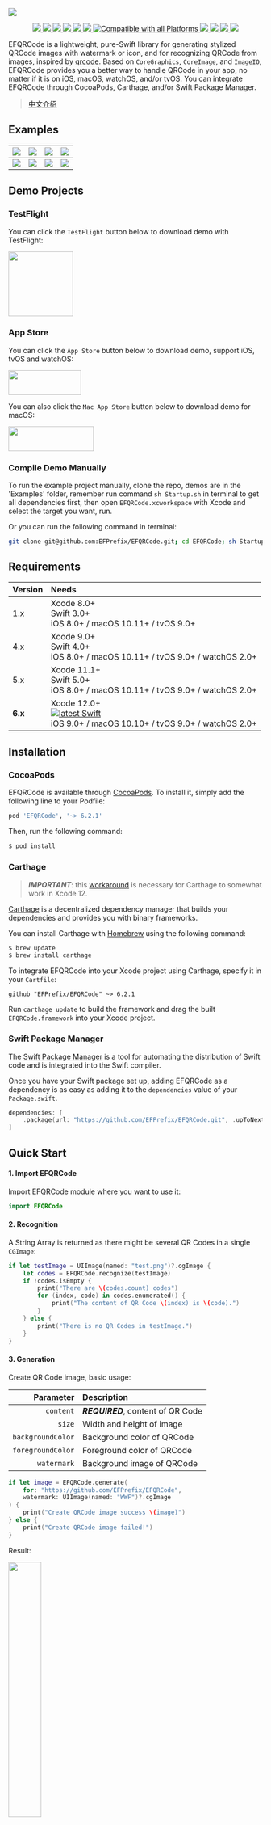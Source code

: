 ![](https://raw.githubusercontent.com/EFPrefix/EFQRCode/assets/EFQRCode.jpg)

<p align="center">
    <a href="https://travis-ci.org/EFPrefix/EFQRCode">
        <img src="https://img.shields.io/travis/EFPrefix/EFQRCode.svg">
    </a>
    <a href="https://codecov.io/gh/EFPrefix/EFQRCode">
        <img src="https://codecov.io/gh/EFPrefix/EFQRCode/branch/main/graph/badge.svg">
    </a>
    <a href="https://efprefix.github.io/EFQRCode/">
        <img src="https://efprefix.github.io/EFQRCode/badge.svg">
    </a>
    <a href="https://github.com/Carthage/Carthage/">
        <img src="https://img.shields.io/badge/Carthage-compatible-4BC51D.svg?style=flat">
    </a>
    <a href="https://swift.org/package-manager/">
        <img src="https://img.shields.io/badge/SPM-ready-orange.svg">
    </a>
    <a href="http://cocoapods.org/pods/EFQRCode">
        <img src="https://img.shields.io/cocoapods/v/EFQRCode.svg?style=flat">
    </a>
    <a href="https://swiftpackageindex.com/EFPrefix/EFQRCode">
        <img src="https://img.shields.io/endpoint?url=https%3A%2F%2Fswiftpackageindex.com%2Fapi%2Fpackages%2FEFPrefix%2FEFQRCode%2Fbadge%3Ftype%3Dplatforms" alt="Compatible with all Platforms">
    </a>
    <a href="https://github.com/apple/swift">
        <img src="https://img.shields.io/badge/language-swift-orange.svg">
    </a>
    <a href="https://codebeat.co/projects/github-com-efprefix-efqrcode-master">
        <img src="https://codebeat.co/badges/c2ae977c-157a-4cb7-a476-76530e7f292b">
    </a>
    <a href="https://raw.githubusercontent.com/EFPrefix/EFQRCode/main/LICENSE">
        <img src="https://img.shields.io/cocoapods/l/EFQRCode.svg?style=flat">
    </a>
    <a href="https://app.fossa.com/projects/git%2Bgithub.com%2FEFPrefix%2FEFQRCode?ref=badge_shield">
        <img src="https://app.fossa.com/api/projects/git%2Bgithub.com%2FEFPrefix%2FEFQRCode.svg?type=shield">
    </a>
</p>

EFQRCode is a lightweight, pure-Swift library for generating stylized QRCode images with watermark or icon, and for recognizing QRCode from images, inspired by [qrcode](https://github.com/sylnsfar/qrcode). Based on `CoreGraphics`, `CoreImage`, and `ImageIO`, EFQRCode provides you a better way to handle QRCode in your app, no matter if it is on iOS, macOS, watchOS, and/or tvOS. You can integrate EFQRCode through CocoaPods, Carthage, and/or Swift Package Manager.

> [中文介绍](https://github.com/EFPrefix/EFQRCode/blob/main/README_CN.md)

## Examples

![](https://raw.githubusercontent.com/EFPrefix/EFQRCode/assets/QRCode5.jpg)|![](https://raw.githubusercontent.com/EFPrefix/EFQRCode/assets/QRCode6.jpg)|![](https://raw.githubusercontent.com/EFPrefix/EFQRCode/assets/QRCode7.jpg)|![](https://raw.githubusercontent.com/EFPrefix/EFQRCode/assets/QRCode8.jpg)  
:---------------------:|:---------------------:|:---------------------:|:---------------------:
![](https://raw.githubusercontent.com/EFPrefix/EFQRCode/assets/QRCodeGIF1.gif)|![](https://raw.githubusercontent.com/EFPrefix/EFQRCode/assets/QRCodeGIF2.gif)|![](https://raw.githubusercontent.com/EFPrefix/EFQRCode/assets/QRCodeGIF7.gif)|![](https://raw.githubusercontent.com/EFPrefix/EFQRCode/assets/QRCodeGIF8.gif)  

## Demo Projects

### TestFlight

You can click the `TestFlight` button below to download demo with TestFlight:

<a target='_blank' href='https://testflight.apple.com/join/LixgpwWt'>
    <img src='https://testflight.apple.com/images/testflight-128x128_2x_27.png' width='128' height='128'/>
</a>

### App Store

You can click the `App Store` button below to download demo, support iOS, tvOS and watchOS:

<a target='_blank' href='https://itunes.apple.com/app/EFQRCode/id1242337058?mt=8'>
    <img src='https://raw.githubusercontent.com/EFPrefix/EFQRCode/assets/icon/AppStore.jpeg' width='144' height='49'/>
</a>

You can also click the `Mac App Store` button below to download demo for macOS:

<a target='_blank' href='https://itunes.apple.com/app/EFQRCode/id1306793539?mt=8'>
    <img src='https://raw.githubusercontent.com/EFPrefix/EFQRCode/assets/icon/AppStoreMac.png' width='168.5' height='49'/>
</a>

### Compile Demo Manually

To run the example project manually, clone the repo, demos are in the 'Examples' folder, remember run command `sh Startup.sh` in terminal to get all dependencies first, then open `EFQRCode.xcworkspace` with Xcode and select the target you want, run.

Or you can run the following command in terminal:

```bash
git clone git@github.com:EFPrefix/EFQRCode.git; cd EFQRCode; sh Startup.sh; open 'EFQRCode.xcworkspace'
```

## Requirements

| Version | Needs                                                                          |
|:--------|:-------------------------------------------------------------------------------|
| 1.x     | Xcode 8.0+<br>Swift 3.0+<br>iOS 8.0+ / macOS 10.11+ / tvOS 9.0+                |
| 4.x     | Xcode 9.0+<br>Swift 4.0+<br>iOS 8.0+ / macOS 10.11+ / tvOS 9.0+ / watchOS 2.0+ |
| 5.x     | Xcode 11.1+<br>Swift 5.0+<br>iOS 8.0+ / macOS 10.11+ / tvOS 9.0+ / watchOS 2.0+|
| **6.x** | Xcode 12.0+<br>[![latest Swift](https://img.shields.io/endpoint?url=https%3A%2F%2Fswiftpackageindex.com%2Fapi%2Fpackages%2FEFPrefix%2FEFQRCode%2Fbadge%3Ftype%3Dswift-versions)](https://swiftpackageindex.com/EFPrefix/EFQRCode)<br>iOS 9.0+ / macOS 10.10+ / tvOS 9.0+ / watchOS 2.0+|

## Installation

### CocoaPods

EFQRCode is available through [CocoaPods](http://cocoapods.org). To install
it, simply add the following line to your Podfile:

```ruby
pod 'EFQRCode', '~> 6.2.1'
```

Then, run the following command:

```bash
$ pod install
```

### Carthage

> ***IMPORTANT***: this [workaround](https://github.com/Carthage/Carthage/blob/master/Documentation/Xcode12Workaround.md) is necessary for Carthage to somewhat work in Xcode 12.

[Carthage](https://github.com/Carthage/Carthage) is a decentralized dependency manager that builds your dependencies and provides you with binary frameworks.

You can install Carthage with [Homebrew](http://brew.sh/) using the following command:

```bash
$ brew update
$ brew install carthage
```

To integrate EFQRCode into your Xcode project using Carthage, specify it in your `Cartfile`:

```ogdl
github "EFPrefix/EFQRCode" ~> 6.2.1
```

Run `carthage update` to build the framework and drag the built `EFQRCode.framework` into your Xcode project.

### Swift Package Manager

The [Swift Package Manager](https://swift.org/package-manager/) is a tool for automating the distribution of Swift code and is integrated into the Swift compiler.

Once you have your Swift package set up, adding EFQRCode as a dependency is as easy as adding it to the `dependencies` value of your `Package.swift`.

```swift
dependencies: [
    .package(url: "https://github.com/EFPrefix/EFQRCode.git", .upToNextMinor(from: "6.2.1"))
]
```

## Quick Start

#### 1. Import EFQRCode

Import EFQRCode module where you want to use it:

```swift
import EFQRCode
```

#### 2. Recognition

A String Array is returned as there might be several QR Codes in a single `CGImage`:

```swift
if let testImage = UIImage(named: "test.png")?.cgImage {
    let codes = EFQRCode.recognize(testImage)
    if !codes.isEmpty {
        print("There are \(codes.count) codes")
        for (index, code) in codes.enumerated() {
            print("The content of QR Code \(index) is \(code).")
        }
    } else {
        print("There is no QR Codes in testImage.")
    }
}
```

#### 3. Generation

Create QR Code image, basic usage:

|Parameter|Description|
|-:|:-|
|`content`|***REQUIRED***, content of QR Code|
|`size`|Width and height of image|
|`backgroundColor`|Background color of QRCode|
|`foregroundColor`|Foreground color of QRCode|
|`watermark`|Background image of QRCode|

```swift
if let image = EFQRCode.generate(
    for: "https://github.com/EFPrefix/EFQRCode",
    watermark: UIImage(named: "WWF")?.cgImage
) {
    print("Create QRCode image success \(image)")
} else {
    print("Create QRCode image failed!")
}
```

Result: 

<img src="https://raw.githubusercontent.com/EFPrefix/EFQRCode/assets/sample1.jpg" width = "36%"/>

#### 4. Generation from GIF

Use `EFQRCode.generateGIF` to create GIF QRCode.

|Parameter|Description|
|-:|:-|
|`generator`|***REQUIRED***, an `EFQRCodeGenerator` instance with other settings|
|`data`|***REQUIRED***, encoded input GIF|
|`delay`|Output QRCode GIF delay, emitted means no change|
|`loopCount`|Times looped in GIF, emitted means no change|

```swift
if let qrCodeData = EFQRCode.generateGIF(
    using: generator, withWatermarkGIF: data
) {
    print("Create QRCode image success.")
} else {
    print("Create QRCode image failed!")
}
```

You can get more information from the demo, result will like this:

<img src="https://raw.githubusercontent.com/EFPrefix/EFQRCode/assets/QRCodeGIF6.gif" width = "36%"/>

#### 5. Next

Learn more from [User Guide](https://github.com/EFPrefix/EFQRCode/blob/main/USERGUIDE.md).

## Recommendations

1. Please select a high contrast foreground and background color combinations;
2. To improve the definition of QRCode images, increase `size`, or scale up using `magnification` (instead);
3. Magnification too high／size too large／contents too long may cause failure;
4. It is recommended to test the QRCode image before put it into use;
5. You can contact me if there is any problem, both `Issue` and `Pull request` are welcome.

PS of PS: I wish you can click the `Star` button if this tool is useful for you, thanks, QAQ...

## Other Platforms/Languages

Platforms/Languages|Link
:-------------------------|:-------------------------
Objective-C|[https://github.com/z624821876/YSQRCode](https://github.com/z624821876/YSQRCode)
Java|[https://github.com/SumiMakito/AwesomeQRCode](https://github.com/SumiMakito/AwesomeQRCode)
JavaScript|[https://github.com/SumiMakito/Awesome-qr.js](https://github.com/SumiMakito/Awesome-qr.js)
Kotlin|[https://github.com/SumiMakito/AwesomeQRCode-Kotlin](https://github.com/SumiMakito/AwesomeQRCode-Kotlin)
Python|[https://github.com/sylnsfar/qrcode](https://github.com/sylnsfar/qrcode)

## Contributors

This project exists thanks to all the people who already contributed to us. [[Contribute](https://github.com/EFPrefix/EFQRCode/blob/main/.github/CONTRIBUTING.md)]

<a href="https://opencollective.com/efqrcode#contributors">
    <img src="https://opencollective.com/efqrcode/contributors.svg?width=890" />
</a>

## Backers

If you think this project has brought you help, you can buy me a cup of coffee. If you like this project and are willing to provide further support for it's development, you can choose to become `Backer` in [Open Collective](https://opencollective.com/efqrcode). Thank you to all our backers! 🙏 [[Become a backer](https://opencollective.com/efqrcode#backer)]

<a href="https://opencollective.com/efqrcode#backers" target="_blank">
    <img src="https://opencollective.com/efqrcode/backers.svg?width=890">
</a>

## Sponsors

- Thanks for the help from MacStadium's [Open Source Program](https://www.macstadium.com/opensource?from=EFQRCode).

<a href="https://macstadium.com/?from=EFQRCode">
    <img src="https://uploads-ssl.webflow.com/5ac3c046c82724970fc60918/5c019d917bba312af7553b49_MacStadium-developerlogo.png" width = "46%">
</a>

- Thanks for the help from JetBrains's [Open Source Support Program](https://www.jetbrains.com/community/opensource/?from=EFQRCode).

<a href="https://www.jetbrains.com/?from=EFQRCode">
    <img src="https://raw.githubusercontent.com/EFPrefix/EFQRCode/ce8982e1858d62ac8b9fecec96f5369d8b1b62c3/logo/jetbrains.svg?sanitize=true" width = "20%">
</a>

## Apps using EFQRCode

<table><tr><td><a href='https://www.appsight.io/app/blizzard-battle-net' title='Blizzard Battle.net'><img src='https://d3ixtyf8ei2pcx.cloudfront.net/icons/000/863/841/media/small.png?1506955529'></a></td><td><a href='https://www.appsight.io/app/brushfire' title='Brushfire'><img src='https://d3ixtyf8ei2pcx.cloudfront.net/icons/001/349/312/media/small.png?1552274504'></a></td><td><a href='https://www.appsight.io/app/826953' title='Coinomi Wallet'><img src='https://d3ixtyf8ei2pcx.cloudfront.net/icons/001/154/094/media/small.png?1523038915'></a></td><td><a href='https://www.appsight.io/app/join' title='Join - Medical Communication'><img src='https://d3ixtyf8ei2pcx.cloudfront.net/icons/001/253/338/media/small.png?1530300113'></a></td><td><a href='https://www.appsight.io/app/korean-air-my' title='Korean Air My'><img src='https://d3ixtyf8ei2pcx.cloudfront.net/icons/001/405/909/media/small.png?1631208327'></a></td><td><a href='https://www.appsight.io/app/mume-vpn' title='Mume VPN'><img src='https://d3ixtyf8ei2pcx.cloudfront.net/icons/000/880/440/media/small.png?1507339273'></a></td><td><a href='https://www.appsight.io/app/mymk' title='myMK'><img src='https://d3ixtyf8ei2pcx.cloudfront.net/icons/001/142/715/media/small.png?1522686154'></a></td><td><a href='https://www.appsight.io/app/pilot-speech-translator' title='Pilot Speech Translator'><img src='https://d3ixtyf8ei2pcx.cloudfront.net/icons/000/531/486/media/small.png?1491242852'></a></td><td><a href='https://www.appsight.io/app/print-master' title='Print Master'><img src='https://d3ixtyf8ei2pcx.cloudfront.net/icons/001/403/413/media/small.png?1628845063'></a></td><td><a href='https://www.appsight.io/app/promgirl-shop' title='PromGirl Shop'><img src='https://d3ixtyf8ei2pcx.cloudfront.net/icons/001/327/819/media/small.png?1547953350'></a></td></tr><tr><td><a href='https://www.appsight.io/app/qr-code-reader-and-scanner' title='QR Code Reader &amp; Code Scanner'><img src='https://d3ixtyf8ei2pcx.cloudfront.net/icons/001/402/590/media/small.png?1628791147'></a></td><td><a href='https://www.appsight.io/app/rta-cle' title='RTA CLE'><img src='https://d3ixtyf8ei2pcx.cloudfront.net/icons/001/405/850/media/small.png?1631207179'></a></td><td><a href='https://www.appsight.io/app/wifi-ch%C3%B9a' title='WiFi Chùa'><img src='https://d3ixtyf8ei2pcx.cloudfront.net/icons/000/282/599/media/small.png?1479441667'></a></td><td><a href='https://www.appsight.io/app/yamibuy-food-drinks-beauty-health-li' title='Yamibuy-Food&amp; Drinks, Beauty, Health, Li'><img src='https://d3ixtyf8ei2pcx.cloudfront.net/icons/001/324/148/media/small.png?1546987889'></a></td><td><a href='https://www.appsight.io/app/%E5%85%B3%E5%85%AB-%E5%85%A8%E6%B0%91%E5%A8%B1%E4%B9%90%E6%98%8E%E6%98%9F%E5%85%AB%E5%8D%A6%E5%A4%B4%E6%9D%A1%E6%96%B0%E9%97%BB%E8%B5%84%E8%AE%AF%E8%A7%86%E9%A2%91%E7%A4%BE%E5%8C%BA' title='关八-最懂娱乐圈'><img src='https://d3ixtyf8ei2pcx.cloudfront.net/icons/000/613/969/media/small.png?1495232846'></a></td><td><a href='https://www.appsight.io/app/%E7%BA%A2%E8%A2%96%E8%AF%BB%E4%B9%A6' title='红袖读书'><img src='https://d3ixtyf8ei2pcx.cloudfront.net/icons/001/378/223/media/small.png?1555531907'></a></td></tr></table>

## Other

Part of the pictures in the demo project and guide come from the internet. If there is any infringement of your legitimate rights and interests, please contact us to delete.

## Contact

Email: [eyrefree@eyrefree.org](mailto:eyrefree@eyrefree.org)   

## License

<a href="https://github.com/EFPrefix/EFQRCode/blob/main/LICENSE">
    <img src="https://upload.wikimedia.org/wikipedia/commons/thumb/f/f8/License_icon-mit-88x31-2.svg/128px-License_icon-mit-88x31-2.svg.png">
</a>

EFQRCode is available under the MIT license. See the LICENSE file for more info.
